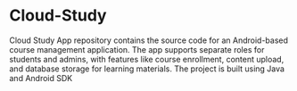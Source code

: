 # Cloud-Study
Cloud Study App repository contains the source code for an Android-based course management application. The app supports separate roles for students and admins, with features like course enrollment, content upload, and database storage for learning materials. The project is built using Java and Android SDK
